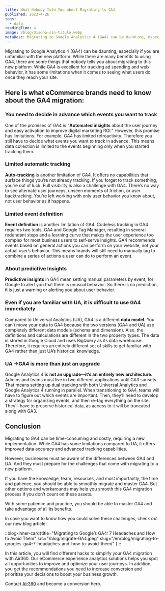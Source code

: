 ```yaml
---
title: What Nobody Told You about Migrating to GA4
published: 2023-4-26
tags: 
  - data
readingTime: 4
image: /blog/Diseno-sin-titulo.webp
metaDesc: Migrating to Google Analytics 4 (GA4) can be daunting, especially if you are unfamiliar with the new platform. While there are many benefits to using GA4, there are some things that nobody tells you about migrating to this new platform. While GA4 is excellent for tracking ad spending and web behavior, it has some limitations when it comes to seeing what users do once they reach your site.
---
```


Migrating to Google Analytics 4 (GA4) can be daunting, especially if you are unfamiliar with the new platform. While there are many benefits to using GA4, there are some things that nobody tells you about migrating to this new platform. While GA4 is excellent for tracking ad spending and web behavior, it has some limitations when it comes to seeing what users do once they reach your site.

## Here is what eCommerce brands need to know about the GA4 migration:

### You need to decide in advance which events you want to track

One of the promises of GA4 is “**Automated insights** about the user journey and easy activation to improve digital marketing ROI.” However, this promise has limitations. For example, GA4 has limited retroactivity. Therefore you still have to decide what events you want to track in advance. This means data collection is limited to the events beginning only when you started tracking them.

### Limited automatic tracking

**Auto-tracking** is another limitation of GA4. It offers no capabilities that surface things you’re not already tracking. If you forget to track something, you’re out of luck. Full visibility is also a challenge with GA4. There’s no way to see alternate user journeys, unseen moments of friction, or user backtracking. You’re left working with only user behavior you know about, not user behavior as it happens.

### Limited event definition

**Event definition** is another limitation of GA4. Codeless tracking in GA4 requires two tools, GA4 and Google Tag Manager, resulting in several redundant steps and a learning curve that makes the user experience too complex for most business users to self-serve insights. GA4 recommends events based on general actions you can perform on your website, not your actual user’s behavior. This means brands will still need to manually tag to combine a series of actions a user can do to perform an event.

### About predictive Insights

**Predictive insights** in GA4 mean setting manual parameters by event, for Google to alert you that there is unusual behavior. So there is no prediction, it is just a warning or alerting you about user behavior.

### Even if you are familiar with UA, it is difficult to use GA4 immediately

Compared to Universal Analytics (UA), GA4 is a different **data model**. You can’t move your data to GA4 because the two versions (GA4 and UA) use completely different data models (schema and dimension). Also, the definitions and calculations are different in the two property types. The data is stored in Google Cloud and uses BigQuery as its data warehouse. Therefore, it requires an entirely different set of skills to get familiar with GA4 rather than just UA’s historical knowledge.

### UA →GA4 is more than just an upgrade

Google Analytics 4 is **not an upgrade—it’s an entirely new architecture.** Admins and teams must live in two different applications until GA3 sunsets. That means setting up dual tracking with both Universal Analytics and Google Analytics 4 running in parallel. When transitioning to GA4, teams will have to figure out which events are important. Then, they’ll need to develop a strategy for organizing events, and then re-tag everything on the site. They’ll have to preserve historical data, as access to it will be truncated along with GA3.

## Conclusion
Migrating to GA4 can be time-consuming and costly, requiring a new implementation. While GA4 has some limitations compared to UA, it offers improved data accuracy and advanced tracking capabilities.

However, businesses must be aware of the differences between GA4 and UA. And they must prepare for the challenges that come with migrating to a new platform.

If you have the knowledge, team, resources, and most importantly, the time and patience, you should be able to smoothly migrate and master GA4. But other options and workarounds may help you smooth this GA4 migration process if you don’t count on these assets.

With some patience and practice, you should be able to master GA4 and take advantage of all its benefits.

In case you want to know how you could solve these challenges, check out our new blog article:

::blog-inner-card{title="Migrating to Google’s GA4: 7 Headaches and How to Avoid Them" src="/blog/migrate-GA4.jpeg" slug="/en/blog/migrating-to-googles-ga4-7-headaches-and-how-to-avoid-them/" }
::

In this article, you will find different hacks to simplify your GA4 migration with Air360. Our eCommerce experience analytics solutions helps you spot all opportunities to improve and optimize your user journeys. In addition, you get the recommendations you need to increase conversion and prioritize your decisions to boost your business growth.

Contact [Air360](/en/request-demo) and become a conversion hero.